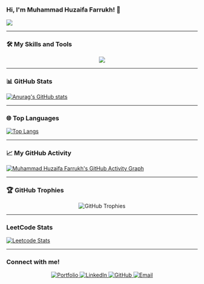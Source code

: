 ### Hi, I'm Muhammad Huzaifa Farrukh! 👋 

![](https://komarev.com/ghpvc/?username=MuhammadHuzaifaFarrukh)

---

### 🛠️ My Skills and Tools 
<p align="center">
  <img src="https://skillicons.dev/icons?i=c,cpp,html,css,js,python,git,github,vscode,godot,unity" />
</p>

---

### 📊 GitHub Stats 

[![Anurag's GitHub stats](https://github-readme-stats.vercel.app/api?username=MuhammadHuzaifaFarrukh&show_icons=true&theme=dracula)](https://github.com/anuraghazra/github-readme-stats)

---

### 🌐 Top Languages 

[![Top Langs](https://github-readme-stats.vercel.app/api/top-langs/?username=MuhammadHuzaifaFarrukh&layout=compact&theme=dracula)](https://github.com/anuraghazra/github-readme-stats)

---

### 📈 My GitHub Activity 

[![Muhammad Huzaifa Farrukh's GitHub Activity Graph](https://github-readme-activity-graph.vercel.app/graph?username=MuhammadHuzaifaFarrukh&theme=react-dark)](https://github.com/ashutosh00710/github-readme-activity-graph)

---

### 🏆 GitHub Trophies 

<p align="center">
  <img src="https://github-profile-trophy.vercel.app/?username=MuhammadHuzaifaFarrukh&theme=dracula&no-frame=true&no-bg=true" alt="GitHub Trophies" />
</p>

---

### LeetCode Stats

[![Leetcode Stats](https://leetcard.jacoblin.cool/SuperTechnology_Gamer_05)](https://leetcode.com/SuperTechnology_Gamer_05)

---

### Connect with me! 

<p align="center">
  <a href="https://muhammadhuzaifafarrukh.github.io/" target="_blank" rel="noopener noreferrer">
    <img src="https://img.shields.io/badge/Portfolio-orange?style=for-the-badge" alt="Portfolio" />
  </a>
  <a href="[YOUR_LINKEDIN_URL](https://linkedin.com/in/muhammad-huzaifa-farrukh-9608a1358)" target="_blank" rel="noopener noreferrer">
    <img src="https://img.shields.io/badge/LinkedIn-0A66C2?style=for-the-badge&logo=linkedin&logoColor=white" alt="LinkedIn" />
  </a>
  <a href="[YOUR_GITHUB_PROFILE_URL](https://github.com/MuhammadHuzaifaFarrukh)" target="_blank" rel="noopener noreferrer">
    <img src="https://img.shields.io/badge/GitHub-181717?style=for-the-badge&logo=github&logoColor=white" alt="GitHub" />
  </a>
  <a href="mailto:huzaifafarrukh.1990@gmail.com" target="_blank" rel="noopener noreferrer">
    <img src="https://img.shields.io/badge/Email-D14836?style=for-the-badge&logo=gmail&logoColor=white" alt="Email" />
  </a>
</p>





